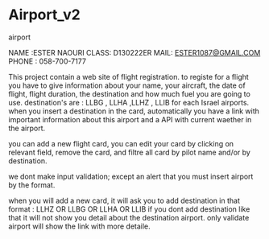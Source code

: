 # Airport_v2
airport 

NAME :ESTER NAOURI 
CLASS: D130222ER
MAIL: ESTER1087@GMAIL.COM
PHONE : 058-700-7177

This project contain a web site of flight registration. 
to registe for a flight you have to give information about your name, your aircraft, the date of flight, flight duration, the destination and how much fuel you are going to use.
destination's are : LLBG , LLHA ,LLHZ , LLIB for each Israel airports.
when you insert a destination in the card, automatically you have a link with important information about this airport and a API with current waether in the airport.

you can add a new flight card, you can edit your card by clicking on relevant field, remove the card, and filtre all card by pilot name  and/or by destination.

we dont make input validation; except an alert that you must insert  airport by the format.

when you will add a new card, it will ask you to add destination in that format : LLHZ OR LLBG OR LLHA OR LLIB if you dont add destination like that it will not show you 
detail about the destination airport. only validate airport will show the link with more detaile. 




